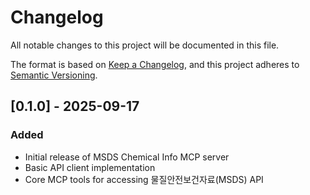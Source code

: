 # Changelog

All notable changes to this project will be documented in this file.

The format is based on [Keep a Changelog](https://keepachangelog.com/en/1.0.0/),
and this project adheres to [Semantic Versioning](https://semver.org/spec/v2.0.0.html).

## [0.1.0] - 2025-09-17

### Added
- Initial release of MSDS Chemical Info MCP server
- Basic API client implementation
- Core MCP tools for accessing 물질안전보건자료(MSDS) API